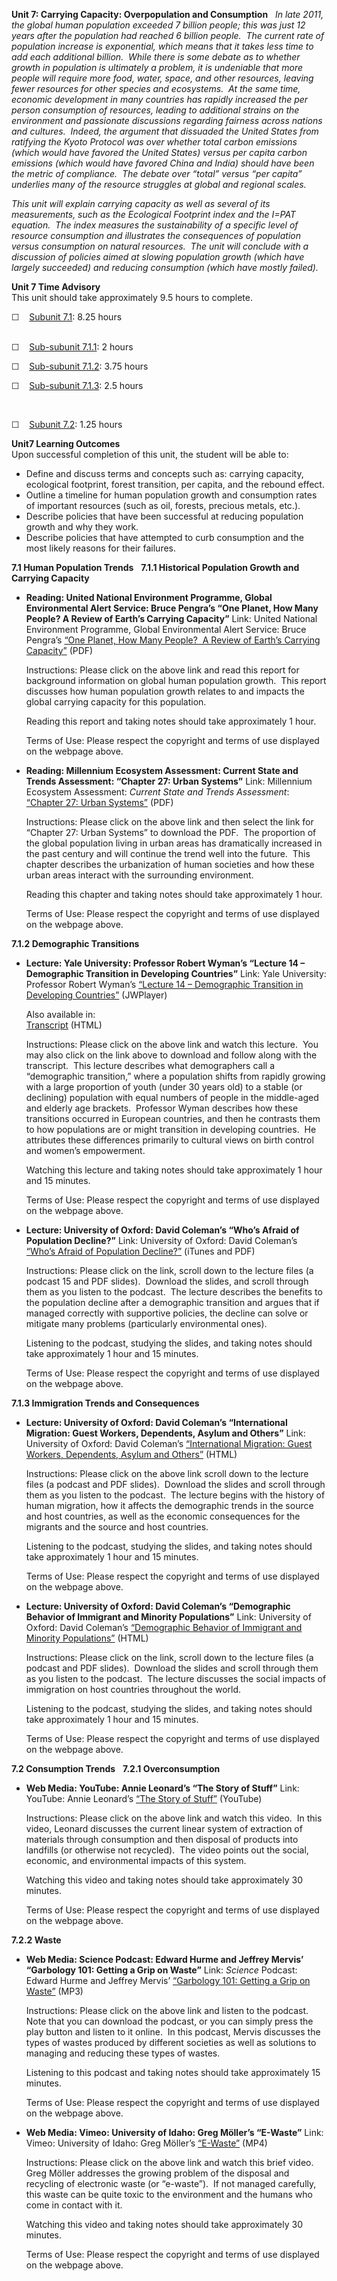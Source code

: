 **Unit 7: Carrying Capacity: Overpopulation and Consumption** <span
id="7"></span> 
*In late 2011, the global human population exceeded 7 billion people;
this was just 12 years after the population had reached 6 billion
people.  The current rate of population increase is exponential, which
means that it takes less time to add each additional billion.  While
there is some debate as to whether growth in population is ultimately a
problem, it is undeniable that more people will require more food,
water, space, and other resources, leaving fewer resources for other
species and ecosystems.  At the same time, economic development in many
countries has rapidly increased the per person consumption of resources,
leading to additional strains on the environment and passionate
discussions regarding fairness across nations and cultures.*  *Indeed,
the argument that dissuaded the United States from ratifying the Kyoto
Protocol was over whether total carbon emissions (which would have
favored the United States) versus per capita carbon emissions (which
would have favored China and India) should have been the metric of
compliance.*  *The debate over “total” versus “per capita” underlies
many of the resource struggles at global and regional scales.*  
  
 *This unit will explain carrying capacity as well as several of its
measurements, such as the Ecological Footprint index and the I=PAT
equation.  The index measures the sustainability of a specific level of
resource consumption and illustrates the consequences of population
versus consumption on natural resources.  The unit will conclude with a
discussion of policies aimed at slowing population growth (which have
largely succeeded) and reducing consumption (which have mostly failed).*

**Unit 7 Time Advisory**  
This unit should take approximately 9.5 hours to complete.  
  
 ☐    [Subunit 7.1](http://www.saylor.org/courses/envs504/#7.1): 8.25
hours  
  

☐    [Sub-subunit 7.1.1](http://www.saylor.org/courses/envs504/#7.1.1):
2 hours

  
 ☐    [Sub-subunit 7.1.2](http://www.saylor.org/courses/envs504/#7.1.2):
3.75 hours

  
 ☐    [Sub-subunit 7.1.3](http://www.saylor.org/courses/envs504/#7.1.3):
2.5 hours

 

☐    [Subunit 7.2](http://www.saylor.org/courses/envs504/#7.2): 1.25
hours

**Unit7 Learning Outcomes**  
Upon successful completion of this unit, the student will be able to:
-   Define and discuss terms and concepts such as: carrying capacity,
    ecological footprint, forest transition, per capita, and the rebound
    effect.
-   Outline a timeline for human population growth and consumption rates
    of important resources (such as oil, forests, precious metals,
    etc.).
-   Describe policies that have been successful at reducing population
    growth and why they work.
-   Describe policies that have attempted to curb consumption and the
    most likely reasons for their failures. 

**7.1 Human Population Trends** <span id="7.1"></span> 
**7.1.1 Historical Population Growth and Carrying Capacity** <span
id="7.1.1"></span> 
-   **Reading: United National Environment Programme, Global
    Environmental Alert Service: Bruce Pengra’s “One Planet, How Many
    People? A Review of Earth’s Carrying Capacity”**
    Link: United National Environment Programme, Global Environmental
    Alert Service: Bruce Pengra’s [“One Planet, How Many People?  A
    Review of Earth’s Carrying
    Capacity”](http://igskmncnvs522.cr.usgs.gov/geas/archive/pdfs/GEAS_Jun_12_Carrying_Capacity.pdf) (PDF)  
      
     Instructions: Please click on the above link and read this report
    for background information on global human population growth.  This
    report discusses how human population growth relates to and impacts
    the global carrying capacity for this population.  
      
     Reading this report and taking notes should take approximately 1
    hour.  
      
     Terms of Use: Please respect the copyright and terms of use
    displayed on the webpage above.

-   **Reading: Millennium Ecosystem Assessment: Current State and Trends
    Assessment: “Chapter 27: Urban Systems”**
    Link: Millennium Ecosystem Assessment: *Current State and Trends
    Assessment*: [“Chapter 27: Urban
    Systems”](http://www.maweb.org/en/Condition.aspx) (PDF)  
      
     Instructions: Please click on the above link and then select the
    link for “Chapter 27: Urban Systems” to download the PDF.  The
    proportion of the global population living in urban areas has
    dramatically increased in the past century and will continue the
    trend well into the future.  This chapter describes the urbanization
    of human societies and how these urban areas interact with the
    surrounding environment.  
      
     Reading this chapter and taking notes should take approximately 1
    hour.  
      
     Terms of Use: Please respect the copyright and terms of use
    displayed on the webpage above.

**7.1.2 Demographic Transitions** <span id="7.1.2"></span> 
-   **Lecture: Yale University: Professor Robert Wyman’s “Lecture 14 –
    Demographic Transition in Developing Countries”**
    Link: Yale University: Professor Robert Wyman’s [“Lecture 14 –
    Demographic Transition in Developing
    Countries”](http://oyc.yale.edu/molecular-cellular-and-developmental-biology/mcdb-150/lecture-14) (JWPlayer)  
      
     Also available in:  
     [Transcript](http://oyc.yale.edu/transcript/684/mcdb-150) (HTML)  
      
     Instructions: Please click on the above link and watch this
    lecture.  You may also click on the link above to download and
    follow along with the transcript.  This lecture describes what
    demographers call a “demographic transition,” where a population
    shifts from rapidly growing with a large proportion of youth (under
    30 years old) to a stable (or declining) population with equal
    numbers of people in the middle-aged and elderly age brackets.
     Professor Wyman describes how these transitions occurred in
    European countries, and then he contrasts them to how populations
    are or might transition in developing countries.  He attributes
    these differences primarily to cultural views on birth control and
    women’s empowerment.  
      
     Watching this lecture and taking notes should take approximately 1
    hour and 15 minutes.  
      
     Terms of Use: Please respect the copyright and terms of use
    displayed on the webpage above.

-   **Lecture: University of Oxford: David Coleman’s “Who’s Afraid of
    Population Decline?”**
    Link: University of Oxford: David Coleman’s [“Who’s Afraid of
    Population
    Decline?”](http://podcasts.ox.ac.uk/series/demographic-trends-and-problems-modern-world) (iTunes
    and PDF)  
      
     Instructions: Please click on the link, scroll down to the lecture
    files (a podcast 15 and PDF slides).  Download the slides, and
    scroll through them as you listen to the podcast.  The lecture
    describes the benefits to the population decline after a demographic
    transition and argues that if managed correctly with supportive
    policies, the decline can solve or mitigate many problems
    (particularly environmental ones).  
      
     Listening to the podcast, studying the slides, and taking notes
    should take approximately 1 hour and 15 minutes.  
      
     Terms of Use: Please respect the copyright and terms of use
    displayed on the webpage above.

**7.1.3 Immigration Trends and Consequences** <span id="7.1.3"></span> 
-   **Lecture: University of Oxford: David Coleman’s “International
    Migration: Guest Workers, Dependents, Asylum and Others”**
    Link: University of Oxford: David Coleman’s [“International
    Migration: Guest Workers, Dependents, Asylum and
    Others”](http://podcasts.ox.ac.uk/series/demographic-trends-and-problems-modern-world) (HTML)  
      
     Instructions: Please click on the above link scroll down to the
    lecture files (a podcast and PDF slides).  Download the slides and
    scroll through them as you listen to the podcast.  The lecture
    begins with the history of human migration, how it affects the
    demographic trends in the source and host countries, as well as the
    economic consequences for the migrants and the source and host
    countries.  
      
     Listening to the podcast, studying the slides, and taking notes
    should take approximately 1 hour and 15 minutes.  
      
     Terms of Use: Please respect the copyright and terms of use
    displayed on the webpage above.

-   **Lecture: University of Oxford: David Coleman’s “Demographic
    Behavior of Immigrant and Minority Populations”**
    Link: University of Oxford: David Coleman’s [“Demographic Behavior
    of Immigrant and Minority
    Populations”](http://podcasts.ox.ac.uk/series/demographic-trends-and-problems-modern-world) (HTML)  
      
     Instructions: Please click on the link, scroll down to the lecture
    files (a podcast and PDF slides).  Download the slides and scroll
    through them as you listen to the podcast.  The lecture discusses
    the social impacts of immigration on host countries throughout the
    world.  
      
     Listening to the podcast, studying the slides, and taking notes
    should take approximately 1 hour and 15 minutes.  
      
     Terms of Use: Please respect the copyright and terms of use
    displayed on the webpage above.

**7.2 Consumption Trends** <span id="7.2"></span> 
**7.2.1 Overconsumption** <span id="7.2.1"></span> 
-   **Web Media: YouTube: Annie Leonard’s “The Story of Stuff”**
    Link: YouTube: Annie Leonard’s [“The Story of
    Stuff”](http://www.youtube.com/watch?v=9GorqroigqM) (YouTube)  
      
     Instructions: Please click on the above link and watch this video. 
    In this video, Leonard discusses the current linear system of
    extraction of materials through consumption and then disposal of
    products into landfills (or otherwise not recycled).  The video
    points out the social, economic, and environmental impacts of this
    system.  
      
     Watching this video and taking notes should take approximately 30
    minutes.  
      
     Terms of Use: Please respect the copyright and terms of use
    displayed on the webpage above.

**7.2.2 Waste** <span id="7.2.2"></span> 
-   **Web Media: Science Podcast: Edward Hurme and Jeffrey Mervis’
    “Garbology 101: Getting a Grip on Waste”**
    Link: *Science* Podcast: Edward Hurme and Jeffrey Mervis’
    [“Garbology 101: Getting a Grip on
    Waste”](http://www.sciencemag.org/content/337/6095/668/suppl/DC1) (MP3)  
      
     Instructions: Please click on the above link and listen to the
    podcast.  Note that you can download the podcast, or you can simply
    press the play button and listen to it online.  In this podcast,
    Mervis discusses the types of wastes produced by different societies
    as well as solutions to managing and reducing these types of
    wastes.  
      
     Listening to this podcast and taking notes should take
    approximately 15 minutes.  
      
     Terms of Use: Please respect the copyright and terms of use
    displayed on the webpage above.

-   **Web Media: Vimeo: University of Idaho: Greg Möller’s “E-Waste”**
    Link: Vimeo: University of Idaho: Greg Möller’s
    [“E-Waste”](http://vimeo.com/22966754) (MP4)  
      
     Instructions: Please click on the above link and watch this brief
    video.  Greg Möller addresses the growing problem of the disposal
    and recycling of electronic waste (or “e-waste”).  If not managed
    carefully, this waste can be quite toxic to the environment and the
    humans who come in contact with it.  
      
     Watching this video and taking notes should take approximately 30
    minutes.  
      
     Terms of Use: Please respect the copyright and terms of use
    displayed on the webpage above.


